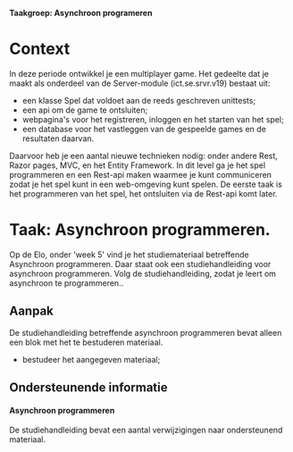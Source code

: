 **Taakgroep: Asynchroon programeren**

# Context

In deze periode ontwikkel je een multiplayer game. Het gedeelte dat je maakt als onderdeel van de Server-module (ict.se.srvr.v19) bestaat uit:

-   een klasse Spel dat voldoet aan de reeds geschreven unittests;
-   een api om de game te ontsluiten;
-   webpagina's voor het registreren, inloggen en het starten van het spel;
-   een database voor het vastleggen van de gespeelde games en de resultaten daarvan.

Daarvoor heb je een aantal nieuwe technieken nodig: onder andere Rest, Razor pages, MVC, en het Entity Framework. In dit level ga je het spel programmeren en een Rest-api maken waarmee je kunt communiceren zodat je het spel kunt in een web-omgeving kunt spelen. De eerste taak is het programmeren van het spel, het ontsluiten via de Rest-api komt later.

# Taak: Asynchroon programmeren.

Op de Elo, onder 'week 5' vind je het studiemateriaal betreffende Asynchroon programmeren. Daar staat ook een studiehandleiding voor asynchroon programmeren. Volg de studiehandleiding, zodat je leert om asynchroon te programmeren..

## Aanpak

De studiehandleiding betreffende asynchroon programmeren bevat alleen een blok met het te bestuderen materiaal.

-   bestudeer het aangegeven materiaal;

## Ondersteunende informatie

#### Asynchroon programmeren

De studiehandleiding bevat een aantal verwijzigingen naar ondersteunend materiaal.